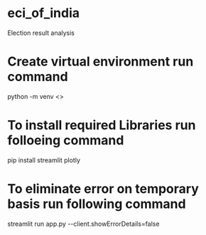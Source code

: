 # eci_of_india
Election result analysis

# Create virtual environment run command
python -m venv <<virtual env name>>

# To install required Libraries run folloeing command
pip install streamlit plotly

# To eliminate error on temporary basis run following command
streamlit run app.py --client.showErrorDetails=false
